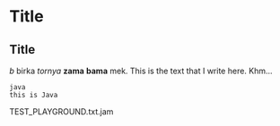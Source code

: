 # Title

## Title
*b* birka _tornya_ **zama** __bama__ mek.
This is the text that I write here. Khm...



```
java
this is Java
```


TEST_PLAYGROUND.txt.jam
